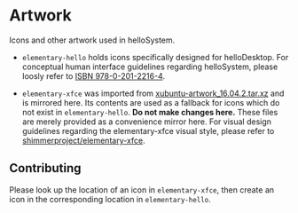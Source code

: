 # Artwork

Icons and other artwork used in helloSystem.

* `elementary-hello` holds icons specifically designed for helloDesktop. For conceptual human interface guidelines regarding helloSystem, please loosly refer to [ISBN 978-0-201-2216-4](https://dl.acm.org/doi/book/10.5555/573097).

* `elementary-xfce` was imported from [xubuntu-artwork_16.04.2.tar.xz](http://archive.ubuntu.com/ubuntu/pool/universe/x/xubuntu-artwork/xubuntu-artwork_16.04.2.tar.xz) and is mirrored here. Its contents are used as a fallback for icons which do not exist in `elementary-hello`. __Do not make changes here.__ These files are merely provided as a convenience mirror here. For visual design guidelines regarding the elementary-xfce visual style, please refer to [shimmerproject/elementary-xfce](https://github.com/shimmerproject/elementary-xfce/).


## Contributing

Please look up the location of an icon in `elementary-xfce`, then create an icon in the corresponding location in `elementary-hello`.

